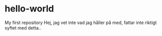 # hello-world
My first repository
Hej, jag vet inte vad jag håller på med, fattar inte riktigt syftet med detta..
